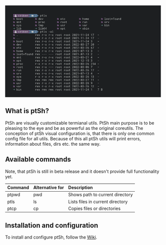 ![](/img/screenshot.png)

## What is ptSh?

PtSh are visually customizable termianal utils. PtSh main purpose is to be pleasing to the eye and be as powerful as 
the original coreutils. The conception of ptSh visual configuration is, that there is only one common config file for all
utils. Because of this all ptSh utils will print errors, information about files, dirs etc. the same way.

## Available commands
Note, that ptSh is still in beta release and it doesn't provide full functionality yet.

| Command | Alternative for | Description |
| :-- | :-- | :-- |
| ptpwd | pwd | Shows path to current directory |
| ptls | ls | Lists files in current directory |
| ptcp | cp | Copies files or directories |

## Installation and configuration

To install and configure ptSh, follow the [Wiki](https://github.com/jszczerbinsky/ptSh/wiki).
